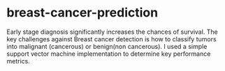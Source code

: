 # breast-cancer-prediction


Early stage diagnosis significantly increases the chances of survival. The key challenges against Breast cancer detection is how to classify tumors into malignant (cancerous) or benign(non cancerous).  I used a simple support vector machine implementation to determine key performance metrics.
